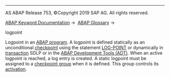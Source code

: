   

* * *

AS ABAP Release 753, ©Copyright 2019 SAP AG. All rights reserved.

[ABAP Keyword Documentation](javascript:call_link\('abenabap.htm'\)) →  [ABAP Glossary](javascript:call_link\('abenabap_glossary.htm'\)) → 

logpoint

Logpoint in an [ABAP program](javascript:call_link\('abenabap_program_glosry.htm'\) "Glossary Entry"). A logpoint is defined statically as an unconditional [checkpoint](javascript:call_link\('abencheckpoint_glosry.htm'\) "Glossary Entry") using the statement [LOG-POINT](javascript:call_link\('abaplog-point.htm'\)) or dynamically in [transaction](javascript:call_link\('abentransaction_glosry.htm'\) "Glossary Entry") SDLP or in the [ABAP Development Tools (ADT)](javascript:call_link\('abenadt_glosry.htm'\) "Glossary Entry"). When an active logpoint is reached, a log entry is created. A static logpoint must be assigned to a [checkpoint group](javascript:call_link\('abencheckpoint_group_glosry.htm'\) "Glossary Entry") when it is defined. This group controls its [activation](javascript:call_link\('abenactivatable_checkpoint_glosry.htm'\) "Glossary Entry").
